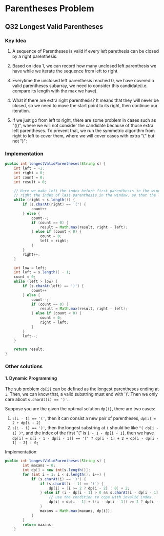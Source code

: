 # Parentheses Problem

## Q32 Longest Valid Parentheses

### Key Idea

1. A sequence of Parentheses is valid if every left parethesis can be closed by a right parenthesis.

2. Based on idea 1, we can record how many unclosed left parenthesis we have while we iterate the sequence from left to right.

3. Everytime the unclosed left parenthesis reached 0, we have covered a valid parentheses subarray, we need to consider this candidate(i.e. compare its length with the max we have). 

4. What if there are extra right parenthesis? It means that they will never be closed, so we need to move the start point to its right, then continue our iteration.

5. If we just go from left to right, there are some problem in cases such as "(()", where we will not consider the candidate because of those extra left parentheses. To prevent that, we run the symmetric algorithm from right to left to cover them, where we will cover cases with extra "(" but not ")";

### Implementation

```java
public int longestValidParentheses(String s) {
    int left = -1;
    int right = 0;
    int count = 0;
    int result = 0;

    // Here we make left the index before first parenthesis in the window, 
    // right the index of last parenthesis in the window, so that the length will simply be right - left.
    while (right < s.length()) {
        if (s.charAt(right) == '(') {
            count++
        } else {
            count--;
            if (count == 0) {
                result = Math.max(result, right - left);
            } else if (count < 0) {
                count = 0;
                left = right;
            }
        }
        right++;
    }

    int low = left;
    int left = s.length() - 1;
    count = 0;
    while (left > low) {
        if (s.charAt(left) == ')') {
            count++
        } else {
            count--;
            if (count == 0) {
                result = Math.max(result, right - left);
            } else if (count < 0) {
                count = 0;
                right = left;
            }
        }
        left--;
    }

    return result;
}
```

### Other solutions

#### 1. Dynamic Programming

The sub problem `dp[i]` can be defined as the longest parentheses ending at `i`. Then, we can know that, a valid substring must end with ')'. Then we only care about `s.charAt(i) == ')'`.

Suppose you are the given the optimal solution `dp[i]`, there are two cases:

   1. `s[i - 1] == '('`, then it can consist a new pair of parentheses, `dp[i] = 2 + dp[i - 2]`
   2. `s[i - 1] == ')'`, then the longest substring at `i` should be like `"( dp[i - 1] )"`, and the index of the first "(" is `i - 1 - dp[i - 1]`, then we have `dp[i] = s[i - 1 - dp[i - 1]] == '(' ? dp[i - 1] + 2 + dp[i - dp[i - 1] - 2] : 0;`


Implementation:
```java
public int longestValidParentheses(String s) {
        int maxans = 0;
        int dp[] = new int[s.length()];
        for (int i = 1; i < s.length(); i++) {
            if (s.charAt(i) == ')') {
                if (s.charAt(i - 1) == '(') {
                    dp[i] = (i >= 2 ? dp[i - 2] : 0) + 2;
                } else if (i - dp[i - 1] > 0 && s.charAt(i - dp[i - 1] - 1) == '(') {
                    // use the condition to cope with invalid index.
                    dp[i] = dp[i - 1] + ((i - dp[i - 1]) >= 2 ? dp[i - dp[i - 1] - 2] : 0) + 2;
                }
                maxans = Math.max(maxans, dp[i]);
            }
        }
        return maxans;
    }
```